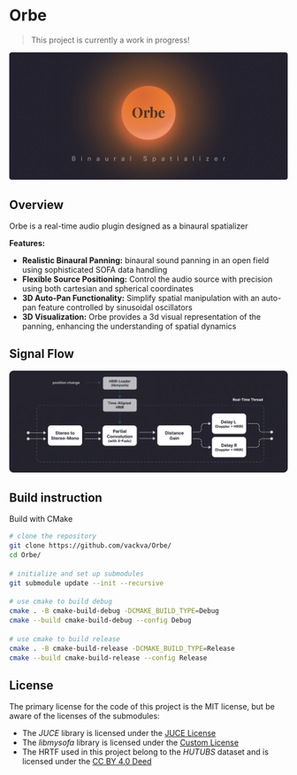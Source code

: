 # Orbe

> This project is currently a work in progress!

![interface](assets/images/orbe-github-header.png)

## Overview
Orbe is a real-time audio plugin designed as a binaural spatializer

**Features:**
- **Realistic Binaural Panning:** binaural sound panning in an open field using sophisticated SOFA data handling
- **Flexible Source Positioning:** Control the audio source with precision using both cartesian and spherical coordinates
- **3D Auto-Pan Functionality:** Simplify spatial manipulation with an auto-pan feature controlled by sinusoidal oscillators
- **3D Visualization:** Orbe provides a 3d visual representation of the panning, enhancing the understanding of spatial dynamics

## Signal Flow
![interface](assets/images/orbe-github-signal-flow.png)

## Build instruction
Build with CMake
```bash
# clone the repository
git clone https://github.com/vackva/Orbe/
cd Orbe/

# initialize and set up submodules
git submodule update --init --recursive

# use cmake to build debug
cmake . -B cmake-build-debug -DCMAKE_BUILD_TYPE=Debug
cmake --build cmake-build-debug --config Debug

# use cmake to build release
cmake . -B cmake-build-release -DCMAKE_BUILD_TYPE=Release
cmake --build cmake-build-release --config Release
```

## License

The primary license for the code of this project is the MIT license, but be aware of the licenses of the submodules:

 - The *JUCE* library is licensed under the [JUCE License](https://github.com/juce-framework/JUCE/blob/master/LICENSE.md)
 - The *libmysofa* library is licensed under the [Custom License](https://github.com/hoene/libmysofa/blob/main/LICENSE)
 - The HRTF used in this project belong to the *HUTUBS* dataset and is licensed under the [CC BY 4.0 Deed](https://depositonce.tu-berlin.de/items/dc2a3076-a291-417e-97f0-7697e332c960)
